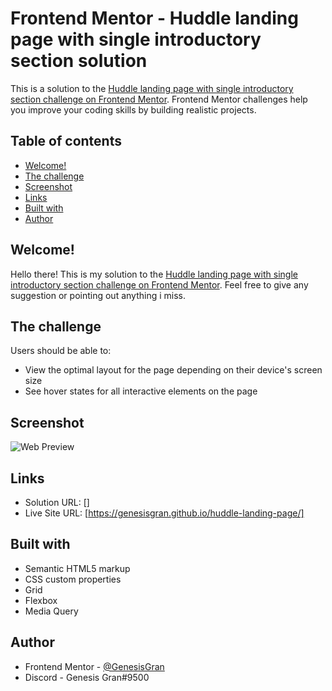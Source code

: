 # Frontend Mentor - Huddle landing page with single introductory section solution

This is a solution to the [Huddle landing page with single introductory section challenge on Frontend Mentor](https://www.frontendmentor.io/challenges/huddle-landing-page-with-a-single-introductory-section-B_2Wvxgi0). Frontend Mentor challenges help you improve your coding skills by building realistic projects.

## Table of contents

- [Welcome!](#welcome!)
- [The challenge](#the-challenge)
- [Screenshot](#screenshot)
- [Links](#links)
- [Built with](#built-with)
- [Author](#author)

## Welcome!

Hello there! This is my solution to the [Huddle landing page with single introductory section challenge on Frontend Mentor](https://www.frontendmentor.io/challenges/huddle-landing-page-with-a-single-introductory-section-B_2Wvxgi0). Feel free to give any suggestion or pointing out anything i miss.

## The challenge

Users should be able to:

- View the optimal layout for the page depending on their device's screen size
- See hover states for all interactive elements on the page

## Screenshot

![Web Preview](./web-preview.jpeg)

## Links

- Solution URL: []
- Live Site URL: [https://genesisgran.github.io/huddle-landing-page/]

## Built with

- Semantic HTML5 markup
- CSS custom properties
- Grid
- Flexbox
- Media Query

## Author

- Frontend Mentor - [@GenesisGran](https://www.frontendmentor.io/profile/GenesisGran)
- Discord - Genesis Gran#9500
